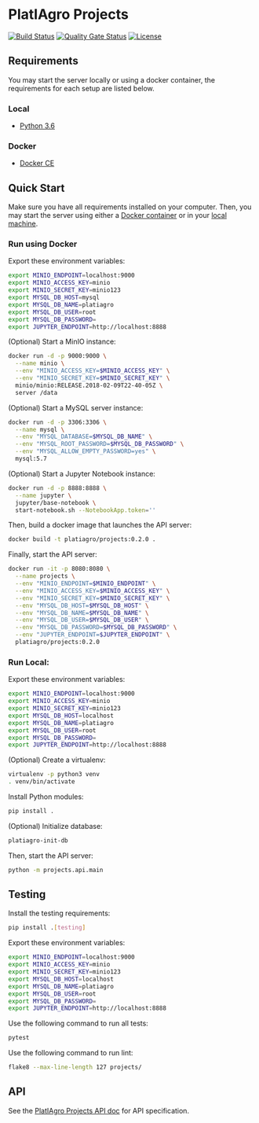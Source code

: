 # PlatIAgro Projects

[![Build Status](https://github.com/platiagro/projects/workflows/Python%20application/badge.svg)](https://github.com/platiagro/projects/actions?query=workflow%3A%22Python+application%22)
[![Quality Gate Status](https://sonarcloud.io/api/project_badges/measure?project=platiagro_projects&metric=alert_status)](https://sonarcloud.io/dashboard?id=platiagro_projects)
[![License](https://img.shields.io/badge/License-Apache%202.0-blue.svg)](https://opensource.org/licenses/Apache-2.0)

## Requirements

You may start the server locally or using a docker container, the requirements for each setup are listed below.

### Local

- [Python 3.6](https://www.python.org/downloads/)

### Docker

- [Docker CE](https://www.docker.com/get-docker)

## Quick Start

Make sure you have all requirements installed on your computer. Then, you may start the server using either a [Docker container](#run-using-docker) or in your [local machine](#run-local).

### Run using Docker

Export these environment variables:

```bash
export MINIO_ENDPOINT=localhost:9000
export MINIO_ACCESS_KEY=minio
export MINIO_SECRET_KEY=minio123
export MYSQL_DB_HOST=mysql
export MYSQL_DB_NAME=platiagro
export MYSQL_DB_USER=root
export MYSQL_DB_PASSWORD=
export JUPYTER_ENDPOINT=http://localhost:8888
```

(Optional) Start a MinIO instance:

```bash
docker run -d -p 9000:9000 \
  --name minio \
  --env "MINIO_ACCESS_KEY=$MINIO_ACCESS_KEY" \
  --env "MINIO_SECRET_KEY=$MINIO_SECRET_KEY" \
  minio/minio:RELEASE.2018-02-09T22-40-05Z \
  server /data
```

(Optional) Start a MySQL server instance:

```bash
docker run -d -p 3306:3306 \
  --name mysql \
  --env "MYSQL_DATABASE=$MYSQL_DB_NAME" \
  --env "MYSQL_ROOT_PASSWORD=$MYSQL_DB_PASSWORD" \
  --env "MYSQL_ALLOW_EMPTY_PASSWORD=yes" \
  mysql:5.7
```

(Optional) Start a Jupyter Notebook instance:

```bash
docker run -d -p 8888:8888 \
  --name jupyter \
  jupyter/base-notebook \
  start-notebook.sh --NotebookApp.token=''
```

Then, build a docker image that launches the API server:

```bash
docker build -t platiagro/projects:0.2.0 .
```

Finally, start the API server:

```bash
docker run -it -p 8080:8080 \
  --name projects \
  --env "MINIO_ENDPOINT=$MINIO_ENDPOINT" \
  --env "MINIO_ACCESS_KEY=$MINIO_ACCESS_KEY" \
  --env "MINIO_SECRET_KEY=$MINIO_SECRET_KEY" \
  --env "MYSQL_DB_HOST=$MYSQL_DB_HOST" \
  --env "MYSQL_DB_NAME=$MYSQL_DB_NAME" \
  --env "MYSQL_DB_USER=$MYSQL_DB_USER" \
  --env "MYSQL_DB_PASSWORD=$MYSQL_DB_PASSWORD" \
  --env "JUPYTER_ENDPOINT=$JUPYTER_ENDPOINT" \
  platiagro/projects:0.2.0
```

### Run Local:

Export these environment variables:

```bash
export MINIO_ENDPOINT=localhost:9000
export MINIO_ACCESS_KEY=minio
export MINIO_SECRET_KEY=minio123
export MYSQL_DB_HOST=localhost
export MYSQL_DB_NAME=platiagro
export MYSQL_DB_USER=root
export MYSQL_DB_PASSWORD=
export JUPYTER_ENDPOINT=http://localhost:8888
```

(Optional) Create a virtualenv:

```bash
virtualenv -p python3 venv
. venv/bin/activate
```

Install Python modules:

```bash
pip install .
```

(Optional) Initialize database:

```bash
platiagro-init-db
```

Then, start the API server:

```bash
python -m projects.api.main
```

## Testing

Install the testing requirements:

```bash
pip install .[testing]
```

Export these environment variables:

```bash
export MINIO_ENDPOINT=localhost:9000
export MINIO_ACCESS_KEY=minio
export MINIO_SECRET_KEY=minio123
export MYSQL_DB_HOST=localhost
export MYSQL_DB_NAME=platiagro
export MYSQL_DB_USER=root
export MYSQL_DB_PASSWORD=
export JUPYTER_ENDPOINT=http://localhost:8888
```

Use the following command to run all tests:

```bash
pytest
```

Use the following command to run lint:

```bash
flake8 --max-line-length 127 projects/
```

## API

See the [PlatIAgro Projects API doc](https://platiagro.github.io/projects/) for API specification.
